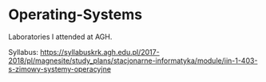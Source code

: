 # Operating-Systems

Laboratories I attended at AGH.

Syllabus: https://syllabuskrk.agh.edu.pl/2017-2018/pl/magnesite/study_plans/stacjonarne-informatyka/module/iin-1-403-s-zimowy-systemy-operacyjne
